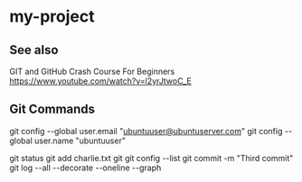 # my-project

## See also

GIT and GitHub Crash Course For Beginners
https://www.youtube.com/watch?v=l2yrJtwoC_E

## Git Commands

git config --global user.email "ubuntuuser@ubuntuserver.com"
git config --global user.name "ubuntuuser"

git status
git add charlie.txt
git git config --list
git commit -m "Third commit"
git log --all --decorate --oneline --graph

